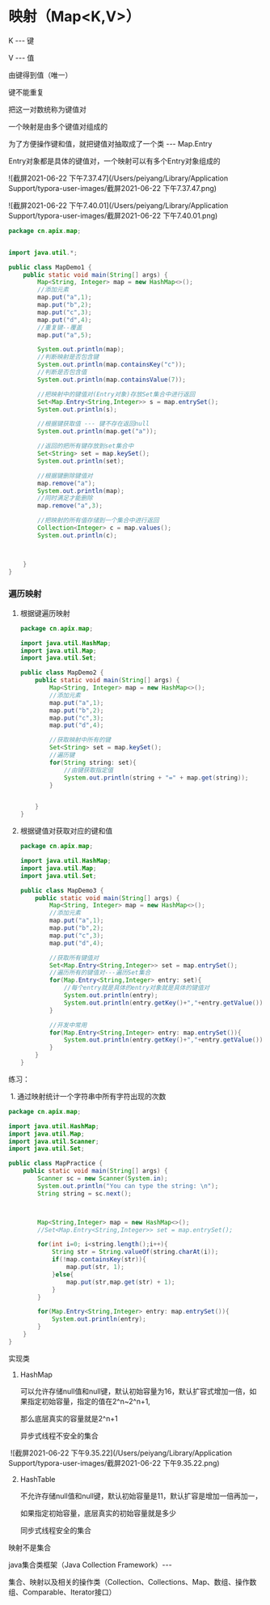 # 映射（Map<K,V>）

K --- 键

V --- 值

由键得到值（唯一）

键不能重复

把这一对数统称为键值对

一个映射是由多个键值对组成的



为了方便操作键和值，就把键值对抽取成了一个类 --- Map.Entry

Entry对象都是具体的键值对，一个映射可以有多个Entry对象组成的

![截屏2021-06-22 下午7.37.47](/Users/peiyang/Library/Application Support/typora-user-images/截屏2021-06-22 下午7.37.47.png)

![截屏2021-06-22 下午7.40.01](/Users/peiyang/Library/Application Support/typora-user-images/截屏2021-06-22 下午7.40.01.png)



```java
package cn.apix.map;


import java.util.*;

public class MapDemo1 {
    public static void main(String[] args) {
        Map<String, Integer> map = new HashMap<>();
        //添加元素
        map.put("a",1);
        map.put("b",2);
        map.put("c",3);
        map.put("d",4);
        //重复键--覆盖
        map.put("a",5);

        System.out.println(map);
        //判断映射是否包含键
        System.out.println(map.containsKey("c"));
        //判断是否包含值
        System.out.println(map.containsValue(7));

        //把映射中的键值对(Entry对象)存放Set集合中进行返回
        Set<Map.Entry<String,Integer>> s = map.entrySet();
        System.out.println(s);

        //根据键获取值 --- 键不存在返回null
        System.out.println(map.get("a"));

        //返回的把所有键存放到set集合中
        Set<String> set = map.keySet();
        System.out.println(set);

        //根据键删除键值对
        map.remove("a");
        System.out.println(map);
        //同时满足才能删除
        map.remove("a",3);

        //把映射的所有值存储到一个集合中进行返回
        Collection<Integer> c = map.values();
        System.out.println(c);



    }
}

```



### 遍历映射

1. 根据键遍历映射

   ```java
   package cn.apix.map;
   
   import java.util.HashMap;
   import java.util.Map;
   import java.util.Set;
   
   public class MapDemo2 {
       public static void main(String[] args) {
           Map<String, Integer> map = new HashMap<>();
           //添加元素
           map.put("a",1);
           map.put("b",2);
           map.put("c",3);
           map.put("d",4);
   
           //获取映射中所有的键
           Set<String> set = map.keySet();
           //遍历键
           for(String string: set){
               //由键获取指定值
               System.out.println(string + "=" + map.get(string));
           }
   
   
       }
   }
   ```

   

2. 根据键值对获取对应的键和值

   ```java
   package cn.apix.map;
   
   import java.util.HashMap;
   import java.util.Map;
   import java.util.Set;
   
   public class MapDemo3 {
       public static void main(String[] args) {
           Map<String, Integer> map = new HashMap<>();
           //添加元素
           map.put("a",1);
           map.put("b",2);
           map.put("c",3);
           map.put("d",4);
   
           //获取所有键值对
           Set<Map.Entry<String,Integer>> set = map.entrySet();
           //遍历所有的键值对---遍历Set集合
           for(Map.Entry<String,Integer> entry: set){
               //每个entry就是具体的entry对象就是具体的键值对
               System.out.println(entry);
               System.out.println(entry.getKey()+","+entry.getValue());
           }
   
           //开发中常用
           for(Map.Entry<String,Integer> entry: map.entrySet()){
               System.out.println(entry.getKey()+","+entry.getValue());
           }
       }
   }
   
   ```

   



练习：

​	1. 通过映射统计一个字符串中所有字符出现的次数

```java
package cn.apix.map;

import java.util.HashMap;
import java.util.Map;
import java.util.Scanner;
import java.util.Set;

public class MapPractice {
    public static void main(String[] args) {
        Scanner sc = new Scanner(System.in);
        System.out.println("You can type the string: \n");
        String string = sc.next();



        Map<String,Integer> map = new HashMap<>();
        //Set<Map.Entry<String,Integer>> set = map.entrySet();

        for(int i=0; i<string.length();i++){
            String str = String.valueOf(string.charAt(i));
            if(!map.containsKey(str)){
                map.put(str, 1);
            }else{
                map.put(str,map.get(str) + 1);
            }
        }

        for(Map.Entry<String,Integer> entry: map.entrySet()){
            System.out.println(entry);
        }
    }
}
```







实现类

 1. HashMap

    可以允许存储null值和null键，默认初始容量为16，默认扩容式增加一倍，如果指定初始容量，指定的值在2^n~2^n+1,

    那么底层真实的容量就是2^n+1

    异步式线程不安全的集合

​		![截屏2021-06-22 下午9.35.22](/Users/peiyang/Library/Application Support/typora-user-images/截屏2021-06-22 下午9.35.22.png)



2. HashTable

   不允许存储null值和null键，默认初始容量是11，默认扩容是增加一倍再加一，

   如果指定初始容量，底层真实的初始容量就是多少

   同步式线程安全的集合



映射不是集合

java集合类框架（Java Collection Framework）---

​		集合、映射以及相关的操作类（Collection、Collections、Map、数组、操作数组、Comparable、Iterator接口）